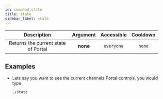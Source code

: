 ```yaml
---
id: command_state
title: state
sidebar_label: state
---
```


|             Description             | Argument | Accessible | Cooldown |
| :---------------------------------: | :------: | :--------: | :------: |
| Returns the current state of Portal | __none__ | `everyone` |  `none`  |

## Examples

* Lets say you want to see the current channels Portal controls, you would type
    ```bash
    ./state
    ```